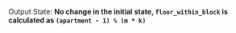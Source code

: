 Output State: **No change in the initial state, `floor_within_block` is calculated as `(apartment - 1) % (m * k)`**